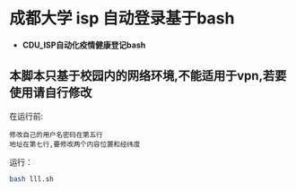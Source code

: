 # 成都大学 isp 自动登录基于bash
- **CDU_ISP自动化疫情健康登记bash**

## 本脚本只基于校园内的网络环境,不能适用于vpn,若要使用请自行修改

在运行前:

	修改自己的用户名密码在第五行
	地址在第七行,要修改两个内容位置和经纬度

运行：
``` bash
bash lll.sh
```
